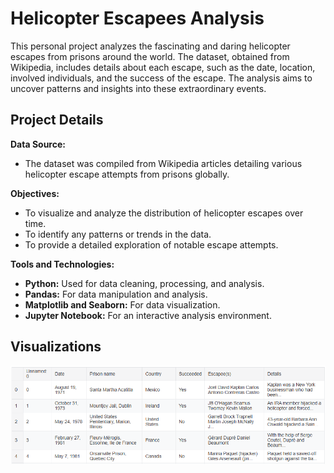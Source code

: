 # Helicopter Escapees Analysis

This personal project analyzes the fascinating and daring helicopter escapes from prisons around the world. The dataset, obtained from Wikipedia, includes details about each escape, such as the date, location, involved individuals, and the success of the escape. The analysis aims to uncover patterns and insights into these extraordinary events.

## Project Details

**Data Source:**
- The dataset was compiled from Wikipedia articles detailing various helicopter escape attempts from prisons globally.

**Objectives:**
- To visualize and analyze the distribution of helicopter escapes over time.
- To identify any patterns or trends in the data.
- To provide a detailed exploration of notable escape attempts.

**Tools and Technologies:**
- **Python:** Used for data cleaning, processing, and analysis.
- **Pandas:** For data manipulation and analysis.
- **Matplotlib and Seaborn:** For data visualization.
- **Jupyter Notebook:** For an interactive analysis environment.


## Visualizations
![Overview of the Dataset](https://github.com/NelamallyNikhil/Nikhil_Portfolio/blob/main/images/head.jpg)
